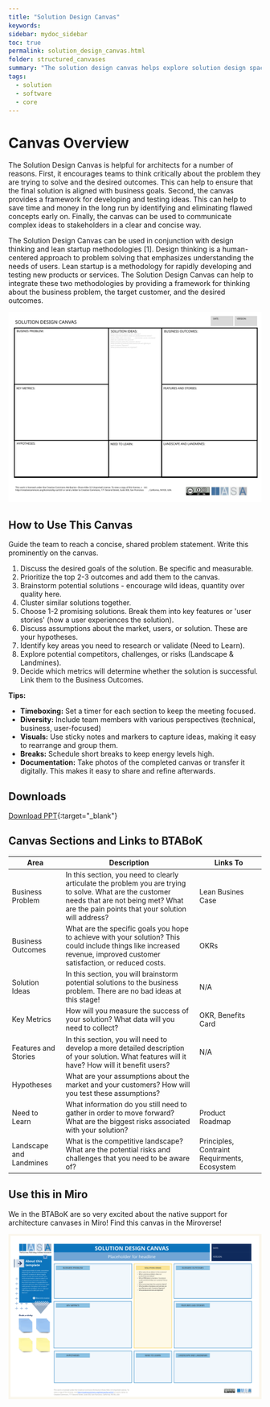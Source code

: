 ```yaml
---
title: "Solution Design Canvas"
keywords: 
sidebar: mydoc_sidebar
toc: true
permalink: solution_design_canvas.html
folder: structured_canvases
summary: "The solution design canvas helps explore solution design space."
tags: 
  - solution
  - software
  - core
---
```


# Canvas Overview

The Solution Design Canvas is helpful for architects for a number of reasons. First, it encourages teams to think critically about the problem they are trying to solve and the desired outcomes. This can help to ensure that the final solution is aligned with business goals. Second, the canvas provides a framework for developing and testing ideas. This can help to save time and money in the long run by identifying and eliminating flawed concepts early on. Finally, the canvas can be used to communicate complex ideas to stakeholders in a clear and concise way.

The Solution Design Canvas can be used in conjunction with design thinking and lean startup methodologies [1]. Design thinking is a human-centered approach to problem solving that emphasizes understanding the needs of users. Lean startup is a methodology for rapidly developing and testing new products or services. The Solution Design Canvas can help to integrate these two methodologies by providing a framework for thinking about the business problem, the target customer, and the desired outcomes. 

![image001](media/solution_design_canvas.svg)

## How to Use This Canvas

Guide the team to reach a concise, shared problem statement. Write this prominently on the canvas.

1. Discuss the desired goals of the solution. Be specific and measurable.
2. Prioritize the top 2-3 outcomes and add them to the canvas.
3. Brainstorm potential solutions - encourage wild ideas, quantity over quality here.
4. Cluster similar solutions together.
5. Choose 1-2 promising solutions. Break them into key features or 'user stories' (how a user experiences the solution).
6. Discuss assumptions about the market, users, or solution. These are your hypotheses.
7. Identify key areas you need to research or validate (Need to Learn).
8. Explore potential competitors, challenges, or risks (Landscape & Landmines).
9. Decide which metrics will determine whether the solution is successful. Link them to the Business Outcomes.



**Tips:**

- **Timeboxing:** Set a timer for each section to keep the meeting focused.
- **Diversity:** Include team members with various perspectives (technical, business, user-focused)
- **Visuals:** Use sticky notes and markers to capture ideas, making it easy to rearrange and group them.
- **Breaks:** Schedule short breaks to keep energy levels high.
- **Documentation:** Take photos of the completed canvas or transfer it digitally. This makes it easy to share and refine afterwards.

## Downloads

[Download PPT](media/ppt/solution_design_canvas.ppt){:target="_blank"}

## Canvas Sections and Links to BTABoK

| Area                    | Description                                                                                                                                                                                        | Links To                                     |
| ----------------------- | -------------------------------------------------------------------------------------------------------------------------------------------------------------------------------------------------- | -------------------------------------------- |
| Business Problem        | In this section, you need to clearly articulate the problem you are trying to solve. What are the customer needs that are not being met? What are the pain points that your solution will address? | Lean Busines Case                            |
| Business Outcomes       | What are the specific goals you hope to achieve with your solution? This could include things like increased revenue, improved customer satisfaction, or reduced costs.                            | OKRs                                         |
| Solution Ideas          | In this section, you will brainstorm potential solutions to the business problem. There are no bad ideas at this stage!                                                                            | N/A                                          |
| Key Metrics             | How will you measure the success of your solution? What data will you need to collect?                                                                                                             | OKR, Benefits Card                           |
| Features and Stories    | In this section, you will need to develop a more detailed description of your solution. What features will it have? How will it benefit users?                                                     | N/A                                          |
| Hypotheses              | What are your assumptions about the market and your customers? How will you test these assumptions?                                                                                                |                                              |
| Need to Learn           | What information do you still need to gather in order to move forward? What are the biggest risks associated with your solution?                                                                   | Product Roadmap                              |
| Landscape and Landmines | What is the competitive landscape? What are the potential risks and challenges that you need to be aware of?                                                                                       | Principles, Contraint Requirments, Ecosystem |

## Use this in Miro

We in the BTABoK are so very excited about the native support for architecture canvases in Miro! Find this canvas in the Miroverse!

![Screenshot 2024-04-01 at 10.48.36.png](../../media/577f979dfd70e0964dedf28970247994556ee674.png)